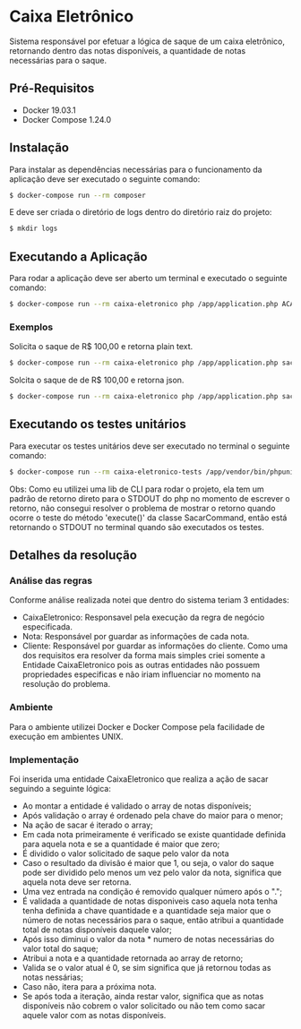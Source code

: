 # Caixa Eletrônico
Sistema responsável por efetuar a lógica de saque de um caixa eletrônico, retornando dentro das notas disponíveis, a quantidade de notas necessárias para o saque.

## Pré-Requisitos
- Docker 19.03.1
- Docker Compose 1.24.0

## Instalação
Para instalar as dependências necessárias para o funcionamento da aplicação deve ser executado o seguinte comando:
```bash
$ docker-compose run --rm composer
```
E deve ser criada o diretório de logs dentro do diretório raiz do projeto:
```bash
$ mkdir logs
```

## Executando a Aplicação
Para rodar a aplicação deve ser aberto um terminal e executado o seguinte comando:
```bash
$ docker-compose run --rm caixa-eletronico php /app/application.php ACAO [OPÇÕES] VALOR_A_SER_SACADO
```

### Exemplos
Solicita o saque de R$ 100,00 e retorna plain text.
```bash
$ docker-compose run --rm caixa-eletronico php /app/application.php sacar 100
```

Solcita o saque de de R$ 100,00 e retorna json.
```bash
$ docker-compose run --rm caixa-eletronico php /app/application.php sacar --json 100
```

## Executando os testes unitários
Para executar os testes unitários deve ser executado no terminal o seguinte comando:
```bash
$ docker-compose run --rm caixa-eletronico-tests /app/vendor/bin/phpunit /app/tests
```

Obs: Como eu utilizei uma lib de CLI para rodar o projeto, ela tem um padrão de retorno direto para o STDOUT do php no 
momento de escrever o retorno, não consegui resolver o problema de mostrar o retorno quando ocorre o teste do método 
'execute()' da classe SacarCommand, então está retornando o STDOUT no terminal quando são executados os testes.

## Detalhes da resolução

### Análise das regras
Conforme análise realizada notei que dentro do sistema teriam 3 entidades:
- CaixaEletronico: Responsavel pela execução da regra de negócio especificada.
- Nota: Responsável por guardar as informações de cada nota.
- Cliente: Responsável por guardar as informações do cliente.
Como uma dos requisitos era resolver da forma mais simples criei somente a Entidade 
CaixaEletronico pois as outras entidades não possuem propriedades especificas e não iriam
influenciar no momento na resolução do problema.

### Ambiente
Para o ambiente utilizei Docker e Docker Compose pela facilidade de execução
em ambientes UNIX.

### Implementação
Foi inserida uma entidade CaixaEletronico que realiza a ação de sacar seguindo a seguinte lógica:
- Ao montar a entidade é validado o array de notas disponíveis;
- Após validação o array é ordenado pela chave do maior para o menor;
- Na ação de sacar é iterado o array;
- Em cada nota primeiramente é verificado se existe quantidade definida para aquela nota
e se a quantidade é maior que zero;
- É dividido o valor solicitado de saque pelo valor da nota
- Caso o resultado da divisão é maior que 1, ou seja, o valor do saque
pode ser dividido pelo menos um vez pelo valor da nota, significa que aquela nota deve ser 
retorna.
- Uma vez entrada na condição é removido qualquer número após o ".";
- É validada a quantidade de notas disponiveis caso aquela nota tenha tenha definida
a chave quantidade e a quantidade seja maior que o número de notas necessários para o saque,
então atribui a quantidade total de notas disponíveis daquele valor;
- Após isso diminui o valor da nota * numero de notas necessárias do valor total do saque;
- Atribui a nota e a quantidade retornada ao array de retorno;
- Valida se o valor atual é 0, se sim significa que já retornou todas as notas nessárias;
- Caso não, itera para a próxima nota.
- Se após toda a iteração, ainda restar valor, significa que as notas disponíveis não cobrem o valor
solicitado ou não tem como sacar aquele valor com as notas disponíveis.

